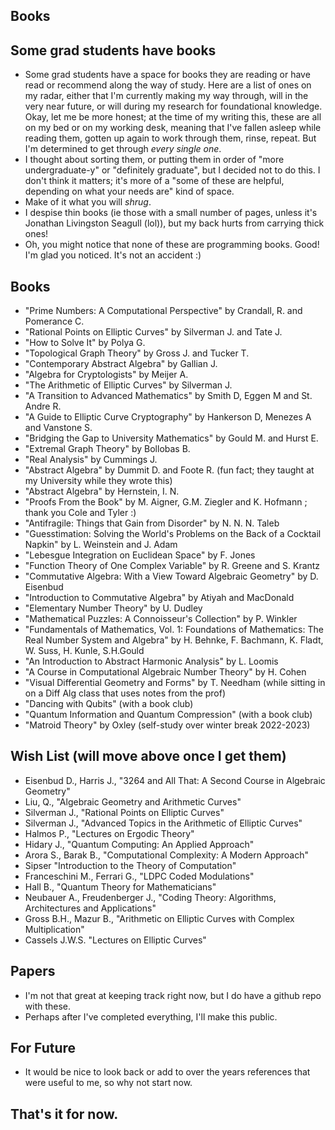 ## Books

## Some grad students have books
- Some grad students have a space for books they are reading or have read or recommend along the way of study. Here are a list of ones on my radar,
either that I'm currently making my way through, will in the very near future, or will during my research for foundational knowledge.
Okay, let me be more honest; at the time of my writing this, these are all on my bed or on my working desk, meaning that I've fallen asleep
while reading them, gotten up again to work through them, rinse, repeat. But I'm determined to get through *every single one*.
- I thought about sorting them, or putting them in order of "more undergraduate-y" or "definitely graduate", but I decided not to do this.
I don't think it matters; it's more of a "some of these are helpful, depending on what your needs are" kind of space.
- Make of it what you will *shrug*.
- I despise thin books (ie those with a small number of pages, unless it's Jonathan Livingston Seagull (lol)), but my back hurts from carrying thick ones!
- Oh, you might notice that none of these are programming books. Good! I'm glad you noticed. It's not an accident :)

## Books
- "Prime Numbers: A Computational Perspective" by Crandall, R. and Pomerance C.
- "Rational Points on Elliptic Curves" by Silverman J. and Tate J.
- "How to Solve It" by Polya G.
- "Topological Graph Theory" by Gross J. and Tucker T.
- "Contemporary Abstract Algebra" by Gallian J.
- "Algebra for Cryptologists" by Meijer A.
- "The Arithmetic of Elliptic Curves" by Silverman J.
- "A Transition to Advanced Mathematics" by Smith D, Eggen M and St. Andre R.
- "A Guide to Elliptic Curve Cryptography" by Hankerson D, Menezes A and Vanstone S.
- "Bridging the Gap to University Mathematics" by Gould M. and Hurst E.
- "Extremal Graph Theory" by Bollobas B.
- "Real Analysis" by Cummings J.
- "Abstract Algebra" by Dummit D. and Foote R. (fun fact; they taught at my University while they wrote this)
- "Abstract Algebra" by Hernstein, I. N.
- "Proofs From the Book" by M. Aigner, G.M. Ziegler and K. Hofmann ; thank you Cole and Tyler :)
- "Antifragile: Things that Gain from Disorder" by N. N. N. Taleb
- "Guesstimation: Solving the World's Problems on the Back of a Cocktail Napkin" by L. Weinstein and J. Adam
- "Lebesgue Integration on Euclidean Space" by F. Jones
- "Function Theory of One Complex Variable" by R. Greene and S. Krantz
- "Commutative Algebra: With a View Toward Algebraic Geometry" by D. Eisenbud
- "Introduction to Commutative Algebra" by Atiyah and MacDonald
- "Elementary Number Theory" by U. Dudley
- "Mathematical Puzzles: A Connoisseur's Collection" by P. Winkler
- "Fundamentals of Mathematics, Vol. 1: Foundations of Mathematics: The Real Number System and Algebra" by H. Behnke, F. Bachmann, K. Fladt, W. Suss, H. Kunle, S.H.Gould
- "An Introduction to Abstract Harmonic Analysis" by L. Loomis
- "A Course in Computational Algebraic Number Theory" by H. Cohen
- "Visual Differential Geometry and Forms" by T. Needham (while sitting in on a Diff Alg class that uses notes from the prof)
- "Dancing with Qubits" (with a book club)
- "Quantum Information and Quantum Compression" (with a book club)
- "Matroid Theory" by Oxley (self-study over winter break 2022-2023)

## Wish List (will move above once I get them)
- Eisenbud D., Harris J., "3264 and All That: A Second Course in Algebraic Geometry"
- Liu, Q., "Algebraic Geometry and Arithmetic Curves"
- Silverman J., "Rational Points on Elliptic Curves"
- Silverman J., "Advanced Topics in the Arithmetic of Elliptic Curves"
- Halmos P., "Lectures on Ergodic Theory"
- Hidary J., "Quantum Computing: An Applied Approach"
- Arora S., Barak B., "Computational Complexity: A Modern Approach"
- Sipser "Introduction to the Theory of Computation"
- Franceschini M., Ferrari G., "LDPC Coded Modulations"
- Hall B., "Quantum Theory for Mathematicians"
- Neubauer A., Freudenberger J., "Coding Theory: Algorithms, Architectures and Applications"
- Gross B.H., Mazur B., "Arithmetic on Elliptic Curves with Complex Multiplication"
- Cassels J.W.S. "Lectures on Elliptic Curves"

## Papers
- I'm not that great at keeping track right now, but I do have a github repo with these.
- Perhaps after I've completed everything, I'll make this public.

## For Future
- It would be nice to look back or add to over the years references that were useful to me, so why not start now.

## That's it for now.

